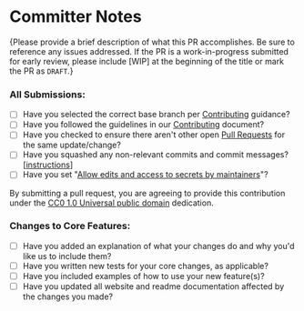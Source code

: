 # Committer Notes

{Please provide a brief description of what this PR accomplishes. Be sure to reference any issues addressed. If the PR is a work-in-progress submitted for early review, please include [WIP] at the beginning of the title or mark the PR as `DRAFT`.}

### All Submissions:

- [ ] Have you selected the correct base branch per [Contributing](https://github.com/metaschema-framework/metaschema/blob/main/CONTRIBUTING.md) guidance?
- [ ] Have you followed the guidelines in our [Contributing](https://github.com/metaschema-framework/metaschema/blob/main/CONTRIBUTING.md) document?
- [ ] Have you checked to ensure there aren't other open [Pull Requests](https://github.com/metaschema-framework/metaschema/pulls) for the same update/change?
- [ ] Have you squashed any non-relevant commits and commit messages? \[[instructions](https://git-scm.com/book/en/v2/Git-Tools-Rewriting-History)\]
- [ ] Have you set "[Allow edits and access to secrets by maintainers](https://docs.github.com/en/pull-requests/collaborating-with-pull-requests/working-with-forks/allowing-changes-to-a-pull-request-branch-created-from-a-fork)"?

By submitting a pull request, you are agreeing to provide this contribution under the [CC0 1.0 Universal public domain](https://creativecommons.org/publicdomain/zero/1.0/) dedication.

### Changes to Core Features:

- [ ] Have you added an explanation of what your changes do and why you'd like us to include them?
- [ ] Have you written new tests for your core changes, as applicable?
- [ ] Have you included examples of how to use your new feature(s)?
- [ ] Have you updated all website and readme documentation affected by the changes you made?
